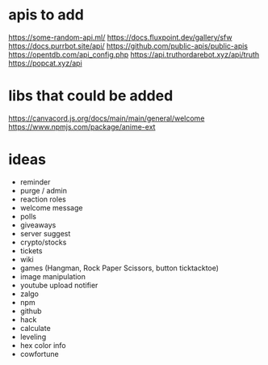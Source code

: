 # apis to add
https://some-random-api.ml/
https://docs.fluxpoint.dev/gallery/sfw
https://docs.purrbot.site/api/
https://github.com/public-apis/public-apis
https://opentdb.com/api_config.php
https://api.truthordarebot.xyz/api/truth
https://popcat.xyz/api


# libs that could be added
https://canvacord.js.org/docs/main/main/general/welcome
https://www.npmjs.com/package/anime-ext


# ideas
- reminder
- purge / admin
- reaction roles
- welcome message
- polls 
- giveaways 
- server suggest 
- crypto/stocks 
- tickets
- wiki
- games (Hangman, Rock Paper Scissors, button ticktacktoe)
- image manipulation
- youtube upload notifier
- zalgo
- npm
- github
- hack
- calculate
- leveling
- hex color info
- cowfortune